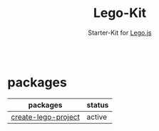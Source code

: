 <h1 align="center">
    Lego-Kit
</h1>
<p align="center">
    Starter-Kit for <a href="https://github.com/Polight/lego">Lego.js</a>
</p>
<br/><br/>

# packages

| packages        | status |
| --------------- | ------ |
| <a href="https://github.com/oyajiDev/Lego-Kit/tree/master/create-lego-project">create-lego-project</a> | active |
